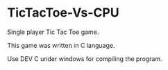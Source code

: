 # TicTacToe-Vs-CPU
Single player Tic Tac Toe game.

This game was written in C  language.

Use DEV C under windows for compiling the program.
